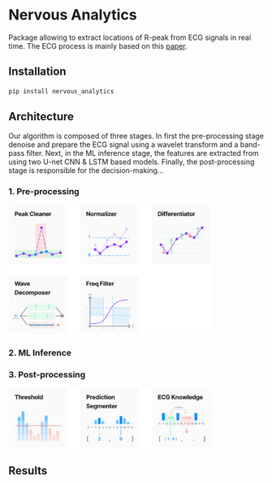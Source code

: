 # Nervous Analytics

Package allowing to extract locations of R-peak from ECG signals in real time.
The ECG process is mainly based on this [paper](https://doi.org/10.1016/j.eswa.2022.117187).

## Installation

```bash
pip install nervous_analytics
```

## Architecture

Our algorithm is composed of three stages. In first the pre-processing stage denoise and prepare the ECG signal using
a wavelet transform and a band-pass filter. Next, in the ML inference stage, the features are extracted from
using two U-net CNN & LSTM based models. Finally, the post-processing stage is responsible for the decision-making...

### 1. Pre-processing

<img src="nervous_analytics/assets/pre_process_modules.png" width="400">

### 2. ML Inference

### 3. Post-processing

<img src="nervous_analytics/assets/post_process_modules.png" width="400">

## Results
